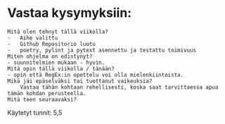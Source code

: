 
# Vastaa kysymyksiin:
    Mitä olen tehnyt tällä viikolla?
    -   Aihe valittu
    -   Github Repositorio luotu
    -   poetry, pylint ja pytest asennettu ja testattu toimivuus
    Miten ohjelma on edistynyt?
    - suunnitelmien mukaan - hyvin.
    Mitä opin tällä viikolla / tänään?
    - opin että RegEx:in opettelu voi olla mielenkiintoista.
    Mikä jäi epäselväksi tai tuottanut vaikeuksia?
        Vastaa tähän kohtaan rehellisesti, koska saat tarvittaessa apua tämän kohdan perusteella.
    Mitä teen seuraavaksi?

Käytetyt tunnit: 5,5